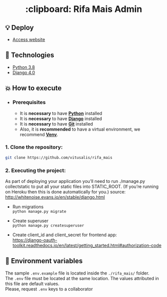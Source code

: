 <h1 align="center">
    :clipboard: Rifa Mais Admin
</h1>

## :bulb: Deploy

- [Access website](https://rifa-mais-api.herokuapp.com/admin/)


## :rocket: Technologies

- [Python 3.8](https://www.python.org/)
- [Django 4.0](https://www.djangoproject.com/)


## :boom: How to execute

- ### **Prerequisites**

  - It is **necessary** to have **[Python](https://www.python.org/)** installed
  - It is **necessary** to have **[Django](https://www.djangoproject.com/)** installed
  - It is **necessary** to have **[Git](https://git-scm.com/)** installed
  - Also, it is **recommended** to have a virtual environment, we recommend **[Venv](https://docs.python.org/3/library/venv.html)**.


### 1. Clone the repository:

```sh
git clone https://github.com/vitusalis/rifa_mais
```

### 2. Executing the project:

As part of deploying your application you’ll need to run ./manage.py collectstatic to put all your static files into STATIC_ROOT. (If you’re running on Heroku then this is done automatically for you.)
source: http://whitenoise.evans.io/en/stable/django.html

- Run migrations <br>
 `python manage.py migrate`

- Create superuser <br>
 `python manage.py createsuperuser`

- Create client_id and client_secret for frontend app: <br>
https://django-oauth-toolkit.readthedocs.io/en/latest/getting_started.html#authorization-code


## 🔐 Environment variables
The sample `.env.example` file is located inside the `./rifa_mais/` folder. <br> The `.env` file must be located at the same location. The values attributed in this file are default values. <br>
Please, request `.env` keys to a collaborator